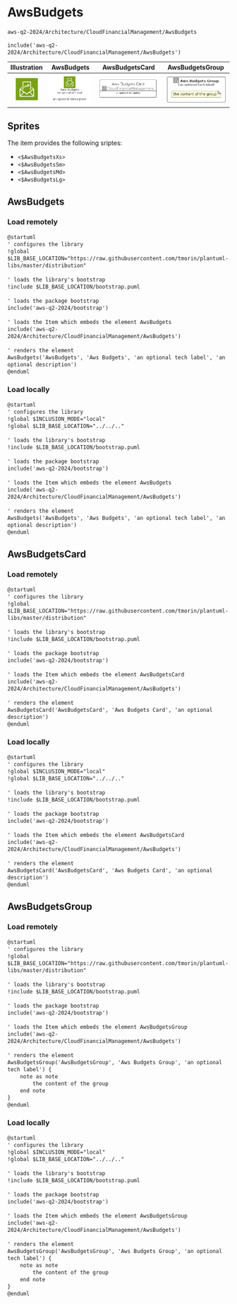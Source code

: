 # AwsBudgets


```text
aws-q2-2024/Architecture/CloudFinancialManagement/AwsBudgets
```

```text
include('aws-q2-2024/Architecture/CloudFinancialManagement/AwsBudgets')
```



| Illustration | AwsBudgets | AwsBudgetsCard | AwsBudgetsGroup |
| :---: | :---: | :---: | :---: |
| ![illustration for Illustration](../../../aws-q2-2024/Architecture/CloudFinancialManagement/AwsBudgets.png) | ![illustration for AwsBudgets](../../../aws-q2-2024/Architecture/CloudFinancialManagement/AwsBudgets.Local.png) | ![illustration for AwsBudgetsCard](../../../aws-q2-2024/Architecture/CloudFinancialManagement/AwsBudgetsCard.Local.png) | ![illustration for AwsBudgetsGroup](../../../aws-q2-2024/Architecture/CloudFinancialManagement/AwsBudgetsGroup.Local.png) |



## Sprites
The item provides the following sriptes:

- `<$AwsBudgetsXs>`
- `<$AwsBudgetsSm>`
- `<$AwsBudgetsMd>`
- `<$AwsBudgetsLg>`





## AwsBudgets

### Load remotely
```plantuml
@startuml
' configures the library
!global $LIB_BASE_LOCATION="https://raw.githubusercontent.com/tmorin/plantuml-libs/master/distribution"

' loads the library's bootstrap
!include $LIB_BASE_LOCATION/bootstrap.puml

' loads the package bootstrap
include('aws-q2-2024/bootstrap')

' loads the Item which embeds the element AwsBudgets
include('aws-q2-2024/Architecture/CloudFinancialManagement/AwsBudgets')

' renders the element
AwsBudgets('AwsBudgets', 'Aws Budgets', 'an optional tech label', 'an optional description')
@enduml
```

### Load locally
```plantuml
@startuml
' configures the library
!global $INCLUSION_MODE="local"
!global $LIB_BASE_LOCATION="../../.."

' loads the library's bootstrap
!include $LIB_BASE_LOCATION/bootstrap.puml

' loads the package bootstrap
include('aws-q2-2024/bootstrap')

' loads the Item which embeds the element AwsBudgets
include('aws-q2-2024/Architecture/CloudFinancialManagement/AwsBudgets')

' renders the element
AwsBudgets('AwsBudgets', 'Aws Budgets', 'an optional tech label', 'an optional description')
@enduml
```

## AwsBudgetsCard

### Load remotely
```plantuml
@startuml
' configures the library
!global $LIB_BASE_LOCATION="https://raw.githubusercontent.com/tmorin/plantuml-libs/master/distribution"

' loads the library's bootstrap
!include $LIB_BASE_LOCATION/bootstrap.puml

' loads the package bootstrap
include('aws-q2-2024/bootstrap')

' loads the Item which embeds the element AwsBudgetsCard
include('aws-q2-2024/Architecture/CloudFinancialManagement/AwsBudgets')

' renders the element
AwsBudgetsCard('AwsBudgetsCard', 'Aws Budgets Card', 'an optional description')
@enduml
```

### Load locally
```plantuml
@startuml
' configures the library
!global $INCLUSION_MODE="local"
!global $LIB_BASE_LOCATION="../../.."

' loads the library's bootstrap
!include $LIB_BASE_LOCATION/bootstrap.puml

' loads the package bootstrap
include('aws-q2-2024/bootstrap')

' loads the Item which embeds the element AwsBudgetsCard
include('aws-q2-2024/Architecture/CloudFinancialManagement/AwsBudgets')

' renders the element
AwsBudgetsCard('AwsBudgetsCard', 'Aws Budgets Card', 'an optional description')
@enduml
```

## AwsBudgetsGroup

### Load remotely
```plantuml
@startuml
' configures the library
!global $LIB_BASE_LOCATION="https://raw.githubusercontent.com/tmorin/plantuml-libs/master/distribution"

' loads the library's bootstrap
!include $LIB_BASE_LOCATION/bootstrap.puml

' loads the package bootstrap
include('aws-q2-2024/bootstrap')

' loads the Item which embeds the element AwsBudgetsGroup
include('aws-q2-2024/Architecture/CloudFinancialManagement/AwsBudgets')

' renders the element
AwsBudgetsGroup('AwsBudgetsGroup', 'Aws Budgets Group', 'an optional tech label') {
    note as note
        the content of the group
    end note
}
@enduml
```

### Load locally
```plantuml
@startuml
' configures the library
!global $INCLUSION_MODE="local"
!global $LIB_BASE_LOCATION="../../.."

' loads the library's bootstrap
!include $LIB_BASE_LOCATION/bootstrap.puml

' loads the package bootstrap
include('aws-q2-2024/bootstrap')

' loads the Item which embeds the element AwsBudgetsGroup
include('aws-q2-2024/Architecture/CloudFinancialManagement/AwsBudgets')

' renders the element
AwsBudgetsGroup('AwsBudgetsGroup', 'Aws Budgets Group', 'an optional tech label') {
    note as note
        the content of the group
    end note
}
@enduml
```

